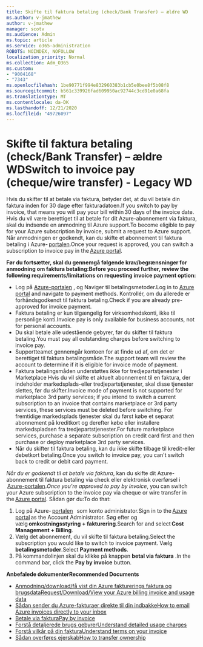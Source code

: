 ```yaml
---
title: Skifte til faktura betaling (check/Bank Transfer) – ældre WD
ms.author: v-jmathew
author: v-jmathew
manager: scotv
ms.audience: Admin
ms.topic: article
ms.service: o365-administration
ROBOTS: NOINDEX, NOFOLLOW
localization_priority: Normal
ms.collection: Adm_O365
ms.custom:
- "9004168"
- "7343"
ms.openlocfilehash: 1be90771f994e832960383b1cb5e0bee8f5b08f8
ms.sourcegitcommit: b561c339926fad609950ac92744c3cd91e0a68fa
ms.translationtype: MT
ms.contentlocale: da-DK
ms.lasthandoff: 12/21/2020
ms.locfileid: "49726097"
---
```

# <a name="switch-to-invoice-pay-chequewire-transfer---legacy-wd"></a><span data-ttu-id="33362-102">Skifte til faktura betaling (check/Bank Transfer) – ældre WD</span><span class="sxs-lookup"><span data-stu-id="33362-102">Switch to invoice pay (cheque/wire transfer) - Legacy WD</span></span>

<span data-ttu-id="33362-103">Hvis du skifter til at betale via faktura, betyder det, at du vil betale din faktura inden for 30 dage efter fakturadatoen.</span><span class="sxs-lookup"><span data-stu-id="33362-103">If you switch to pay by invoice, that means you will pay your bill within 30 days of the invoice date.</span></span> <span data-ttu-id="33362-104">Hvis du vil være berettiget til at betale for dit Azure-abonnement via faktura, skal du indsende en anmodning til Azure support.</span><span class="sxs-lookup"><span data-stu-id="33362-104">To become eligible to pay for your Azure subscription by invoice, submit a request to Azure support.</span></span> <span data-ttu-id="33362-105">Når anmodningen er godkendt, kan du skifte et abonnement til faktura betaling i Azure- [portalen](https://portal.azure.com/).</span><span class="sxs-lookup"><span data-stu-id="33362-105">Once your request is approved, you can switch a subscription to invoice pay in the [Azure portal](https://portal.azure.com/).</span></span>

<span data-ttu-id="33362-106">**Før du fortsætter, skal du gennemgå følgende krav/begrænsninger for anmodning om faktura betaling:**</span><span class="sxs-lookup"><span data-stu-id="33362-106">**Before you proceed further, review the following requirements/limitations on requesting invoice payment option:**</span></span>

- <span data-ttu-id="33362-107">Log på [Azure-portalen](https://portal.azure.com/) , og Naviger til betalingsmetoder.</span><span class="sxs-lookup"><span data-stu-id="33362-107">Log in to [Azure portal](https://portal.azure.com/) and navigate to payment methods.</span></span> <span data-ttu-id="33362-108">Kontrollér, om du allerede er forhåndsgodkendt til faktura betaling.</span><span class="sxs-lookup"><span data-stu-id="33362-108">Check if you are already pre-approved for invoice payment.</span></span>
- <span data-ttu-id="33362-109">Faktura betaling er kun tilgængelig for virksomhedskonti, ikke til personlige konti.</span><span class="sxs-lookup"><span data-stu-id="33362-109">Invoice pay is only available for business accounts, not for personal accounts.</span></span>
- <span data-ttu-id="33362-110">Du skal betale alle udestående gebyrer, før du skifter til faktura betaling.</span><span class="sxs-lookup"><span data-stu-id="33362-110">You must pay all outstanding charges before switching to invoice pay.</span></span>
- <span data-ttu-id="33362-111">Supportteamet gennemgår kontoen for at finde ud af, om det er berettiget til faktura betalingsmåde.</span><span class="sxs-lookup"><span data-stu-id="33362-111">The support team will review the account to determine if it is eligible for invoice mode of payment.</span></span>
- <span data-ttu-id="33362-112">Faktura betalingsmåden understøttes ikke for tredjepartstjenester i Marketplace Hvis du vil skifte et aktuelt abonnement til en faktura, der indeholder markedsplads-eller tredjepartstjenester, skal disse tjenester slettes, før du skifter.</span><span class="sxs-lookup"><span data-stu-id="33362-112">Invoice mode of payment is not supported for marketplace 3rd party services; if you intend to switch a current subscription to an invoice that contains marketplace or 3rd party services, these services must be deleted before switching.</span></span> <span data-ttu-id="33362-113">For fremtidige markedsplads tjenester skal du først købe et separat abonnement på kreditkort og derefter købe eller installere markedspladsen fra tredjepartstjenester.</span><span class="sxs-lookup"><span data-stu-id="33362-113">For future marketplace services, purchase a separate subscription on credit card first and then purchase or deploy marketplace 3rd party services.</span></span>
- <span data-ttu-id="33362-114">Når du skifter til faktura betaling, kan du ikke skifte tilbage til kredit-eller debetkort betaling.</span><span class="sxs-lookup"><span data-stu-id="33362-114">Once you switch to invoice pay, you can't switch back to credit or debit card payment.</span></span>

<span data-ttu-id="33362-115">*Når du er godkendt til at betale via faktura*, kan du skifte dit Azure-abonnement til faktura betaling via check eller elektronisk overførsel i  [Azure-portalen](https://portal.azure.com/).</span><span class="sxs-lookup"><span data-stu-id="33362-115">*Once you're approved to pay by invoice*, you can switch your Azure subscription to the invoice pay via cheque or wire transfer in the [Azure portal](https://portal.azure.com/).</span></span>
<span data-ttu-id="33362-116">Sådan gør du:</span><span class="sxs-lookup"><span data-stu-id="33362-116">To do that:</span></span>

1. <span data-ttu-id="33362-117">Log på Azure- [portalen](https://portal.azure.com/)   som konto administrator.</span><span class="sxs-lookup"><span data-stu-id="33362-117">Sign in to the [Azure portal](https://portal.azure.com/) as the Account Administrator.</span></span> <span data-ttu-id="33362-118">Søg efter og vælg **omkostningsstyring + fakturering**.</span><span class="sxs-lookup"><span data-stu-id="33362-118">Search for and select **Cost Management + Billing**.</span></span>
2. <span data-ttu-id="33362-119">Vælg det abonnement, du vil skifte til faktura betaling.</span><span class="sxs-lookup"><span data-stu-id="33362-119">Select the subscription you would like to switch to invoice payment.</span></span> <span data-ttu-id="33362-120">Vælg **betalingsmetoder**.</span><span class="sxs-lookup"><span data-stu-id="33362-120">Select **Payment methods**.</span></span>
3. <span data-ttu-id="33362-121">På kommandolinjen skal du klikke på knappen **betal via faktura** .</span><span class="sxs-lookup"><span data-stu-id="33362-121">In the command bar, click the **Pay by invoice** button.</span></span>

<span data-ttu-id="33362-122">**Anbefalede dokumenter**</span><span class="sxs-lookup"><span data-stu-id="33362-122">**Recommended Documents**</span></span>

- [<span data-ttu-id="33362-123">Anmodning/download/få vist din Azure fakturerings faktura og brugsdata</span><span class="sxs-lookup"><span data-stu-id="33362-123">Request/Download/View your Azure billing invoice and usage data</span></span>](https://docs.microsoft.com/azure/billing/billing-download-azure-invoice-daily-usage-date)
- [<span data-ttu-id="33362-124">Sådan sender du Azure-fakturaer direkte til din indbakke</span><span class="sxs-lookup"><span data-stu-id="33362-124">How to email Azure invoices directly to your inbox</span></span>](https://docs.microsoft.com/azure/billing/billing-download-azure-invoice-daily-usage-date)
- [<span data-ttu-id="33362-125">Betale via faktura</span><span class="sxs-lookup"><span data-stu-id="33362-125">Pay by invoice</span></span>](https://docs.microsoft.com/azure/billing/billing-how-to-pay-by-invoice)
- [<span data-ttu-id="33362-126">Forstå detaljerede brugs gebyrer</span><span class="sxs-lookup"><span data-stu-id="33362-126">Understand detailed usage charges</span></span>](https://docs.microsoft.com/azure/billing/billing-understand-your-bill)
- [<span data-ttu-id="33362-127">Forstå vilkår på din faktura</span><span class="sxs-lookup"><span data-stu-id="33362-127">Understand terms on your invoice</span></span>](https://docs.microsoft.com/azure/billing/billing-understand-your-invoice)
- [<span data-ttu-id="33362-128">Sådan overføres ejerskab</span><span class="sxs-lookup"><span data-stu-id="33362-128">How to transfer ownership</span></span>](https://docs.microsoft.com/azure/billing/billing-subscription-transfer)
